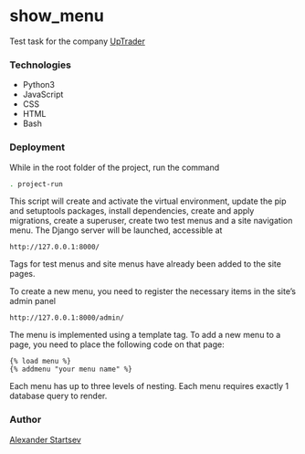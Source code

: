# show_menu

Test task for the company [UpTrader](https://uptrader.io/)

### Technologies

- Python3
- JavaScript
- CSS
- HTML
- Bash

### Deployment

While in the root folder of the project, run the command
```sh
. project-run
```
This script will create and activate the virtual environment, update the pip
and setuptools packages, install dependencies, create and apply migrations,
create a superuser, create two test menus and a site navigation menu.
The Django server will be launched, accessible at
```
http://127.0.0.1:8000/
```

Tags for test menus and site menus have already been added to the site pages.

To create a new menu, you need to register the necessary items in the site’s
admin panel
```
http://127.0.0.1:8000/admin/
```
The menu is implemented using a template tag.
To add a new menu to a page, you need to place the following code on that page:
```
{% load menu %}
{% addmenu "your menu name" %}
```
Each menu has up to three levels of nesting.
Each menu requires exactly 1 database query to render.

### Author

[Alexander Startsev](https://github.com/aleksanderstartsev1984)
